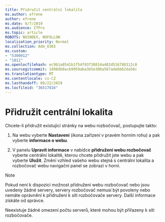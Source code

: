 ```yaml
---
title: Přidružit centrální lokalita
ms.author: efrene
author: efrene
ms.date: 8/7/2019
ms.audience: ITPro
ms.topic: article
ROBOTS: NOINDEX, NOFOLLOW
localization_priority: Normal
ms.collection: Adm_O365
ms.custom:
- "5300012"
- "1012"
ms.openlocfilehash: ec9b1a8541b1f54f93f38814a402d516788312c8
ms.sourcegitcommit: 1d98db8acb9959aba3b5e308a567ade6b62da56c
ms.translationtype: MT
ms.contentlocale: cs-CZ
ms.lasthandoff: 08/22/2019
ms.locfileid: "36517816"
---
```

# <a name="associate-a-hub-site"></a>Přidružit centrální lokalita

Chcete-li přidružit existující stránky na webu rozbočovač, postupujte takto:
  
1. Na webu vyberte **Nastavení** (ikona zařízení v pravém horním rohu) a pak vyberte **informace o webu**.

2. V panelu **Upravit informace** v nabídce **přidružení webu rozbočovač** vyberte centrální lokalitě, kterou chcete přidružit jste webu a pak vyberte **Uložit**. Změní vzhled vašeho webu stejná s centrální lokalita a rozbočovač webu navigační panel se zobrazí v horní.

 > [!Note]
>Pokud není k dispozici možnost přidružení webu rozbočovač nebo jsou uvedeny žádné servery, servery rozbočovač nemusí být povoleny nebo nemáte oprávnění k přidružení k síti rozbočovače servery. Další informace získáte od správce.
>
>Neexistuje žádné omezení počtu serverů, které mohou být přiřazeny k síti rozbočovače.
  